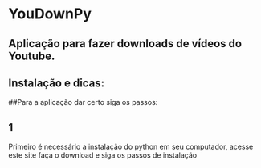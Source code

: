 # YouDownPy
## Aplicação para fazer downloads de vídeos do Youtube.

 ## Instalação e dicas:


 ##Para a aplicação dar certo siga os passos: 

 ## 1 
 Primeiro é necessário a instalação do python em seu computador, acesse este site faça o download e siga os passos de instalação 
